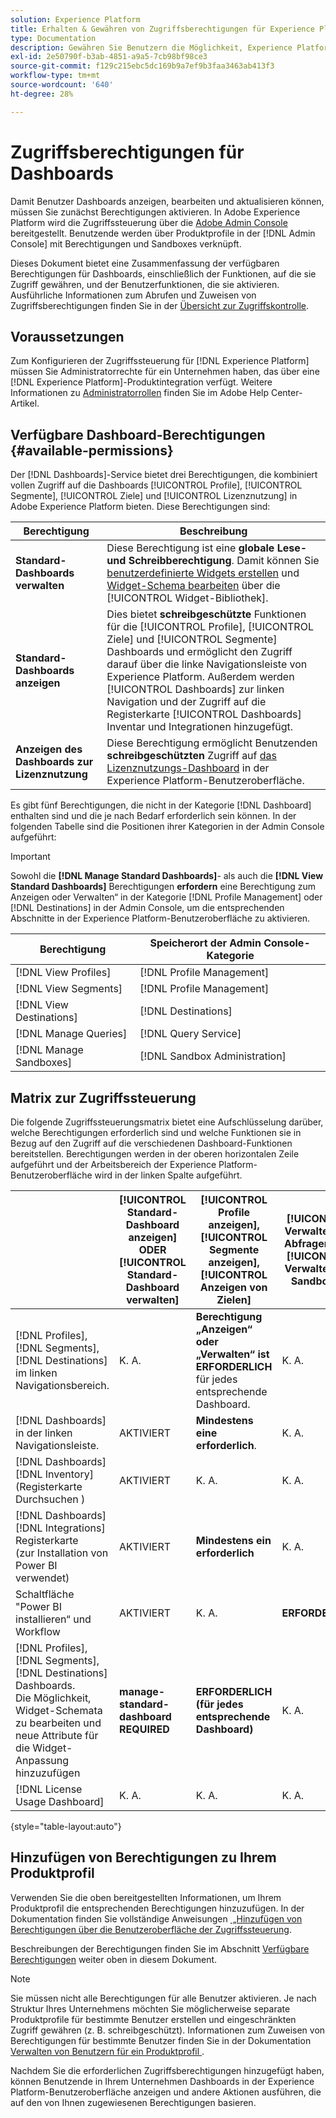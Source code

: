 ```yaml
---
solution: Experience Platform
title: Erhalten & Gewähren von Zugriffsberechtigungen für Experience Platform-Dashboards
type: Documentation
description: Gewähren Sie Benutzern die Möglichkeit, Experience Platform-Dashboards mithilfe von Adobe Admin Console anzuzeigen, zu bearbeiten und zu aktualisieren.
exl-id: 2e50790f-b3ab-4851-a9a5-7cb98bf98ce3
source-git-commit: f129c215ebc5dc169b9a7ef9b3faa3463ab413f3
workflow-type: tm+mt
source-wordcount: '640'
ht-degree: 28%

---
```


# Zugriffsberechtigungen für Dashboards

Damit Benutzer Dashboards anzeigen, bearbeiten und aktualisieren können, müssen Sie zunächst Berechtigungen aktivieren. In Adobe Experience Platform wird die Zugriffssteuerung über die [Adobe Admin Console](https://adminconsole.adobe.com/) bereitgestellt. Benutzende werden über Produktprofile in der [!DNL Admin Console] mit Berechtigungen und Sandboxes verknüpft.

Dieses Dokument bietet eine Zusammenfassung der verfügbaren Berechtigungen für Dashboards, einschließlich der Funktionen, auf die sie Zugriff gewähren, und der Benutzerfunktionen, die sie aktivieren. Ausführliche Informationen zum Abrufen und Zuweisen von Zugriffsberechtigungen finden Sie in der [Übersicht zur Zugriffskontrolle](../access-control/home.md).

## Voraussetzungen

Zum Konfigurieren der Zugriffssteuerung für [!DNL Experience Platform] müssen Sie Administratorrechte für ein Unternehmen haben, das über eine [!DNL Experience Platform]-Produktintegration verfügt. Weitere Informationen zu [Administratorrollen](https://helpx.adobe.com/de/enterprise/using/admin-roles.html) finden Sie im Adobe Help Center-Artikel.

## Verfügbare Dashboard-Berechtigungen {#available-permissions}

Der [!DNL Dashboards]-Service bietet drei Berechtigungen, die kombiniert vollen Zugriff auf die Dashboards [!UICONTROL Profile], [!UICONTROL Segmente], [!UICONTROL Ziele] und [!UICONTROL Lizenznutzung] in Adobe Experience Platform bieten. Diese Berechtigungen sind:

| Berechtigung | Beschreibung |
|---|---|
| **Standard-Dashboards verwalten** | Diese Berechtigung ist eine **globale Lese- und Schreibberechtigung**. Damit können Sie [benutzerdefinierte Widgets erstellen](./customize/custom-widgets.md) und [Widget-Schema bearbeiten](./customize/edit-schema.md) über die [!UICONTROL Widget-Bibliothek]. |
| **Standard-Dashboards anzeigen** | Dies bietet **schreibgeschützte** Funktionen für die [!UICONTROL Profile], [!UICONTROL Ziele] und [!UICONTROL Segmente] Dashboards und ermöglicht den Zugriff darauf über die linke Navigationsleiste von Experience Platform. Außerdem werden [!UICONTROL Dashboards] zur linken Navigation und der Zugriff auf die Registerkarte [!UICONTROL Dashboards] Inventar und Integrationen hinzugefügt. |
| **Anzeigen des Dashboards zur Lizenznutzung** | Diese Berechtigung ermöglicht Benutzenden **schreibgeschützten** Zugriff auf [das Lizenznutzungs-Dashboard](./guides/license-usage.md) in der Experience Platform-Benutzeroberfläche. |

Es gibt fünf Berechtigungen, die nicht in der Kategorie [!DNL Dashboard] enthalten sind und die je nach Bedarf erforderlich sein können. In der folgenden Tabelle sind die Positionen ihrer Kategorien in der Admin Console aufgeführt:

>[!IMPORTANT]
>
>Sowohl die **[!DNL Manage Standard Dashboards]**- als auch die **[!DNL View Standard Dashboards]** Berechtigungen **erfordern** eine Berechtigung zum Anzeigen oder Verwalten“ in der Kategorie [!DNL Profile Management] oder [!DNL Destinations] in der Admin Console, um die entsprechenden Abschnitte in der Experience Platform-Benutzeroberfläche zu aktivieren.

| Berechtigung | Speicherort der Admin Console-Kategorie |
|---|---|
| [!DNL View Profiles] | [!DNL Profile Management] |
| [!DNL View Segments] | [!DNL Profile Management] |
| [!DNL View Destinations] | [!DNL Destinations] |
| [!DNL Manage Queries] | [!DNL Query Service] |
| [!DNL Manage Sandboxes] | [!DNL Sandbox Administration] |

## Matrix zur Zugriffssteuerung

Die folgende Zugriffssteuerungsmatrix bietet eine Aufschlüsselung darüber, welche Berechtigungen erforderlich sind und welche Funktionen sie in Bezug auf den Zugriff auf die verschiedenen Dashboard-Funktionen bereitstellen. Berechtigungen werden in der oberen horizontalen Zeile aufgeführt und der Arbeitsbereich der Experience Platform-Benutzeroberfläche wird in der linken Spalte aufgeführt.

|   | [!UICONTROL Standard-Dashboard anzeigen] ODER [!UICONTROL Standard-Dashboard verwalten] | [!UICONTROL Profile anzeigen],<br/>[!UICONTROL Segmente anzeigen],<br/> [!UICONTROL Anzeigen von Zielen] | [!UICONTROL Verwalten von Abfragen] und [!UICONTROL Verwalten von Sandboxes] | [!UICONTROL Anzeigen des Dashboards zur Lizenznutzung] |
|---|---|---|---|---|
| [!DNL Profiles],<br/>[!DNL Segments],<br/>[!DNL Destinations] im linken Navigationsbereich. | K. A. | **Berechtigung „Anzeigen“ oder „Verwalten“ ist ERFORDERLICH** für jedes entsprechende Dashboard. | K. A. | K. A. |
| [!DNL Dashboards] in der linken Navigationsleiste. | AKTIVIERT | **Mindestens eine erforderlich**. | K. A. | K. A. |
| [!DNL Dashboards] [!DNL Inventory] <br/> (Registerkarte Durchsuchen ) | AKTIVIERT | K. A. | K. A. | K. A. |
| [!DNL Dashboards] [!DNL Integrations] Registerkarte <br/> (zur Installation von Power BI verwendet) | AKTIVIERT | **Mindestens ein erforderlich** | K. A. | K. A. |
| Schaltfläche &quot;Power BI installieren“ und Workflow | AKTIVIERT | K. A. | **ERFORDERLICH** | K. A. |
| [!DNL Profiles],<br/>[!DNL Segments],<br/>[!DNL Destinations] Dashboards.<br/>Die Möglichkeit, Widget-Schemata zu bearbeiten und neue Attribute für die Widget-Anpassung hinzuzufügen | **manage-standard-dashboard REQUIRED** | **ERFORDERLICH (für jedes entsprechende Dashboard)** | K. A. | K. A. |
| [!DNL License Usage Dashboard] | K. A. | K. A. | K. A. | AKTIVIERT |

{style="table-layout:auto"}

## Hinzufügen von Berechtigungen zu Ihrem Produktprofil

Verwenden Sie die oben bereitgestellten Informationen, um Ihrem Produktprofil die entsprechenden Berechtigungen hinzuzufügen. In der Dokumentation finden Sie vollständige Anweisungen [&#x200B; „Hinzufügen von Berechtigungen über die Benutzeroberfläche der Zugriffssteuerung](../access-control/ui/permissions.md).

Beschreibungen der Berechtigungen finden Sie im Abschnitt [Verfügbare Berechtigungen](#available-permissions) weiter oben in diesem Dokument.

>[!NOTE]
>
>Sie müssen nicht alle Berechtigungen für alle Benutzer aktivieren. Je nach Struktur Ihres Unternehmens möchten Sie möglicherweise separate Produktprofile für bestimmte Benutzer erstellen und eingeschränkten Zugriff gewähren (z. B. schreibgeschützt). Informationen zum Zuweisen von Berechtigungen für bestimmte Benutzer finden Sie in der Dokumentation [&#x200B; Verwalten von Benutzern für ein Produktprofil &#x200B;](../access-control/ui/users.md).

Nachdem Sie die erforderlichen Zugriffsberechtigungen hinzugefügt haben, können Benutzende in Ihrem Unternehmen Dashboards in der Experience Platform-Benutzeroberfläche anzeigen und andere Aktionen ausführen, die auf den von Ihnen zugewiesenen Berechtigungen basieren.
